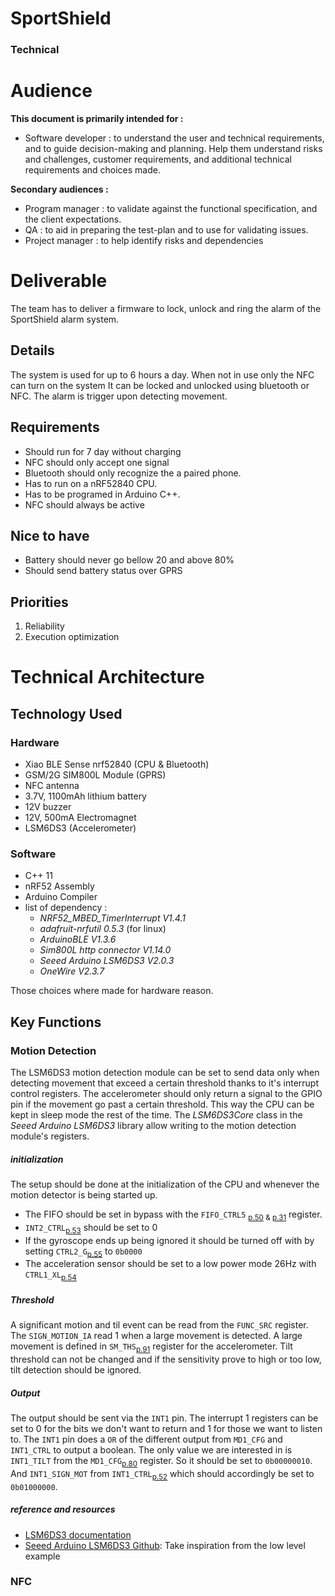 # SportShield

### Technical

# Audience

**This document is primarily intended for :**
- Software developer : to understand the user and technical requirements, and to guide decision-making and planning. Help them understand risks and challenges, customer requirements, and additional technical requirements and choices made.

**Secondary audiences :**
- Program manager : to validate against the functional specification, and the client expectations.
- QA : to aid in preparing the test-plan and to use for validating issues.
- Project manager : to help identify risks and dependencies

# Deliverable

The team has to deliver a firmware to lock, unlock and ring the alarm of the SportShield alarm system.

## Details

The system is used for up to 6 hours a day.
When not in use only the NFC can turn on the system
It can be locked and unlocked using bluetooth or NFC.
The alarm is trigger upon detecting movement.

## Requirements

- Should run for 7 day without charging
- NFC should only accept one signal
- Bluetooth should only recognize the a paired phone.
- Has to run on a nRF52840 CPU.
- Has to be programed in Arduino C++.
- NFC should always be active

## Nice to have

- Battery should never go bellow 20 and above 80%
- Should send battery status over GPRS

## Priorities

1. Reliability
2. Execution optimization

# Technical Architecture

## Technology Used

### Hardware

- Xiao BLE Sense nrf52840 (CPU & Bluetooth)
- GSM/2G SIM800L Module (GPRS)
- NFC antenna
- 3.7V, 1100mAh lithium battery
- 12V buzzer
- 12V, 500mA Electromagnet
- LSM6DS3 (Accelerometer)

### Software
- C++ 11
- nRF52 Assembly
- Arduino Compiler
- list of dependency :
    - *NRF52_MBED_TimerInterrupt V1.4.1*
    - *adafruit-nrfutil 0.5.3* (for linux)
    - *ArduinoBLE V1.3.6*
    - *Sim800L http connector V1.14.0*
    - *Seeed Arduino LSM6DS3 V2.0.3*
    - *OneWire V2.3.7*
    
Those choices where made for hardware reason.

## Key Functions

### Motion Detection

The LSM6DS3 motion detection module can be set to send data only when detecting movement that exceed a certain threshold thanks to it's interrupt control registers. The accelerometer should only return a signal to the GPIO pin if the movement go past a certain threshold. This way the CPU can be kept in sleep mode the rest of the time.
The *LSM6DS3Core* class in the *Seeed Arduino LSM6DS3* library allow writing to the motion detection module's registers.

##### *initialization*

The setup should be done at the initialization of the CPU and whenever the motion detector is being started up.
- The FIFO should be set in bypass with the ``FIFO_CTRL5`` <sub>[p.50](https://content.arduino.cc/assets/st_imu_lsm6ds3_datasheet.pdf#page=50) & [p.31](https://content.arduino.cc/assets/st_imu_lsm6ds3_datasheet.pdf#page=31)</sub> register.
- ``INT2_CTRL``<sub>[p.53](https://content.arduino.cc/assets/st_imu_lsm6ds3_datasheet.pdf#page=53)</sub> should be set to 0
- If the gyroscope ends up being ignored it should be turned off with by setting ``CTRL2_G``<sub>[p.55](https://content.arduino.cc/assets/st_imu_lsm6ds3_datasheet.pdf#page=55)</sub> to ``0b0000``
- The acceleration sensor should be set to a low power mode 26Hz with ``CTRL1_XL``<sub>[p.54](https://content.arduino.cc/assets/st_imu_lsm6ds3_datasheet.pdf#page=54)</sub>

##### *Threshold*

A significant motion and til event can be read from the ``FUNC_SRC`` register. The ``SIGN_MOTION_IA`` read 1 when a large movement is detected.
A large movement is defined in ``SM_THS``<sub>[p.91](https://content.arduino.cc/assets/st_imu_lsm6ds3_datasheet.pdf#page=91)</sub> register for the accelerometer. Tilt threshold can not be changed and if the sensitivity prove to high or too low, tilt detection should be ignored.

##### *Output*

The output should be sent via the ``INT1`` pin. The interrupt 1 registers can be set to 0 for the bits we don't want to return and 1 for those we want to listen to.
The ``INT1`` pin does a ``OR`` of the different output from ``MD1_CFG`` and ``INT1_CTRL`` to output a boolean.
The only value we are interested in is ``INT1_TILT`` from the ``MD1_CFG``<sub>[p.80](https://content.arduino.cc/assets/st_imu_lsm6ds3_datasheet.pdf#page=80)</sub> register. So it should be set to ``0b00000010``. And ``INT1_SIGN_MOT`` from ``INT1_CTRL``<sub>[p.52](https://content.arduino.cc/assets/st_imu_lsm6ds3_datasheet.pdf#page=52)</sub> which should accordingly be set to ``0b01000000``.

##### *reference and resources*

- [LSM6DS3 documentation](https://content.arduino.cc/assets/st_imu_lsm6ds3_datasheet.pdf)
- [Seeed Arduino LSM6DS3 Github](https://github.com/Seeed-Studio/Seeed_Arduino_LSM6DS3): Take inspiration from the low level example

### NFC



<!-- LSM6DS3Core imu(I2C_MODE, 0x6A); 


https://github.com/nfc-tools/libnfc
https://content.arduino.cc/assets/st_imu_lsm6ds3_datasheet.pdf
file:///home/max/Downloads/1462360001-AS.pdf

The firmware should be efficient enough to let the battery run for at least 7 days.
The system lock and and unlock feature should be accessible by bluetooth and NFC.
When the device is locked the alarm should be trigger at low volume for a slight movement. 
When the device is locked the alarm should trigger at full volume when moving a lot.



The firmware has to run on an nRF52840 chip. 

Check how much amps the battery can take 

Branch Name: Pascal_Snake_Case
File/Folder Name: camelCase

Install Arduino IDE -->